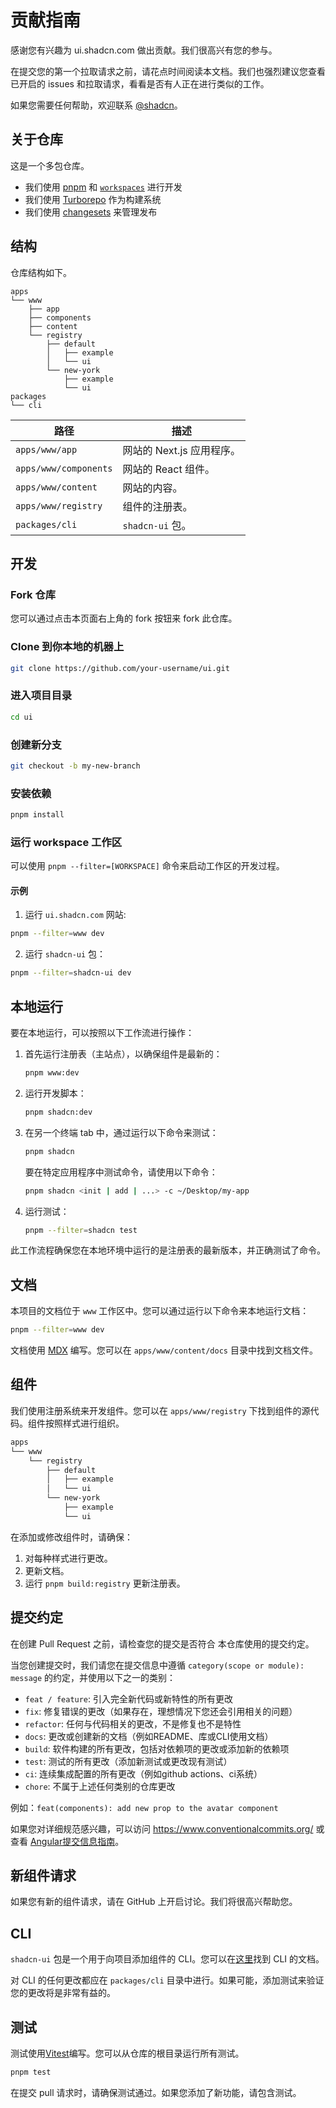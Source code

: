 # 贡献指南

感谢您有兴趣为 ui.shadcn.com 做出贡献。我们很高兴有您的参与。

在提交您的第一个拉取请求之前，请花点时间阅读本文档。我们也强烈建议您查看已开启的 issues 和拉取请求，看看是否有人正在进行类似的工作。

如果您需要任何帮助，欢迎联系 [@shadcn](https://twitter.com/shadcn)。

## 关于仓库

这是一个多包仓库。

- 我们使用 [pnpm](https://pnpm.io) 和 [`workspaces`](https://pnpm.io/workspaces) 进行开发
- 我们使用 [Turborepo](https://turbo.build/repo) 作为构建系统
- 我们使用 [changesets](https://github.com/changesets/changesets) 来管理发布

##  结构

仓库结构如下。

```
apps
└── www
    ├── app
    ├── components
    ├── content
    └── registry
        ├── default
        │   ├── example
        │   └── ui
        └── new-york
            ├── example
            └── ui
packages
└── cli
```

| 路径                  | 描述                              |
| --------------------- | ---------------------------------------- |
| `apps/www/app`        | 网站的 Next.js 应用程序。 |
| `apps/www/components` | 网站的 React 组件。    |
| `apps/www/content`    | 网站的内容。             |
| `apps/www/registry`   | 组件的注册表。         |
| `packages/cli`        | `shadcn-ui` 包。                 |

## 开发

### Fork 仓库

您可以通过点击本页面右上角的 fork 按钮来 fork 此仓库。

### Clone 到你本地的机器上

```bash
git clone https://github.com/your-username/ui.git
```

### 进入项目目录

```bash
cd ui
```

### 创建新分支

```bash
git checkout -b my-new-branch
```

### 安装依赖

```bash
pnpm install
```

### 运行 workspace 工作区

可以使用 `pnpm --filter=[WORKSPACE]` 命令来启动工作区的开发过程。

#### 示例

1. 运行 `ui.shadcn.com` 网站:

```bash
pnpm --filter=www dev
```

2. 运行 `shadcn-ui` 包：

```bash
pnpm --filter=shadcn-ui dev
```

## 本地运行

要在本地运行，可以按照以下工作流进行操作：

1. 首先运行注册表（主站点），以确保组件是最新的：

   ```bash
   pnpm www:dev
   ```

2. 运行开发脚本：

   ```bash
   pnpm shadcn:dev
   ```

3. 在另一个终端 tab 中，通过运行以下命令来测试：

   ```bash
   pnpm shadcn
   ```

   要在特定应用程序中测试命令，请使用以下命令：

   ```bash
   pnpm shadcn <init | add | ...> -c ~/Desktop/my-app
   ```

4. 运行测试：

   ```bash
   pnpm --filter=shadcn test
   ```

此工作流程确保您在本地环境中运行的是注册表的最新版本，并正确测试了命令。

## 文档

本项目的文档位于 `www` 工作区中。您可以通过运行以下命令来本地运行文档：

```bash
pnpm --filter=www dev
```

文档使用 [MDX](https://mdxjs.com) 编写。您可以在 `apps/www/content/docs` 目录中找到文档文件。

## 组件

我们使用注册系统来开发组件。您可以在 `apps/www/registry` 下找到组件的源代码。组件按照样式进行组织。

```bash
apps
└── www
    └── registry
        ├── default
        │   ├── example
        │   └── ui
        └── new-york
            ├── example
            └── ui
```

在添加或修改组件时，请确保：

1. 对每种样式进行更改。
2. 更新文档。
3. 运行 `pnpm build:registry` 更新注册表。

## 提交约定

在创建 Pull Request 之前，请检查您的提交是否符合
本仓库使用的提交约定。

当您创建提交时，我们请您在提交信息中遵循
`category(scope or module): message` 的约定，并使用以下之一的类别：

- `feat / feature`: 引入完全新代码或新特性的所有更改
- `fix`: 修复错误的更改（如果存在，理想情况下您还会引用相关的问题）
- `refactor`: 任何与代码相关的更改，不是修复也不是特性
- `docs`: 更改或创建新的文档（例如README、库或CLI使用文档）
- `build`: 软件构建的所有更改，包括对依赖项的更改或添加新的依赖项
- `test`: 测试的所有更改（添加新测试或更改现有测试）
- `ci`: 连续集成配置的所有更改（例如github actions、ci系统）
- `chore`: 不属于上述任何类别的仓库更改

例如：`feat(components): add new prop to the avatar component`

如果您对详细规范感兴趣，可以访问
https://www.conventionalcommits.org/ 或查看
[Angular提交信息指南](https://github.com/angular/angular/blob/22b96b9/CONTRIBUTING.md#-commit-message-guidelines)。

## 新组件请求

如果您有新的组件请求，请在 GitHub 上开启讨论。我们将很高兴帮助您。

## CLI

`shadcn-ui` 包是一个用于向项目添加组件的 CLI。您可以在[这里](https://ui.shadcn.com/docs/cli)找到 CLI 的文档。

对 CLI 的任何更改都应在 `packages/cli` 目录中进行。如果可能，添加测试来验证您的更改将是非常有益的。

## 测试

测试使用[Vitest](https://vitest.dev)编写。您可以从仓库的根目录运行所有测试。

```bash
pnpm test
```

在提交 pull 请求时，请确保测试通过。如果您添加了新功能，请包含测试。
